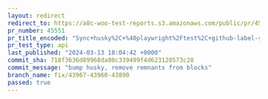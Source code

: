 ```yaml
---
layout: redirect
redirect_to: https://a8c-woo-test-reports.s3.amazonaws.com/public/pr/45551/api/index.html
pr_number: 45551
pr_title_encoded: "Sync+husky%2C+%40playwright%2Ftest%2C+github-label-sync"
pr_test_type: api
last_published: "2024-03-13 18:04:42 +0000"
commit_sha: 718f3636d89968da80c339499f4d623128573c28
commit_message: "bump husky, remove remnants from blocks"
branch_name: fix/43967-43960-43890
passed: true
---
```

